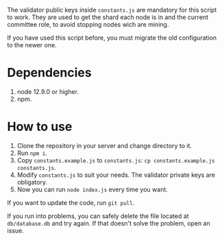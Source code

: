 The validator public keys inside `constants.js` are mandatory for this script to work. They are used to get the
shard each node is in and the current committee role, to avoid stopping nodes wich are mining.

If you have used this script before, you must migrate the old configuration to the newer one.

# Dependencies

1. node 12.9.0 or higher.
1. npm.

# How to use

1. Clone the repository in your server and change directory to it.
1. Run `npm i`.
1. Copy `constants.example.js` to `constants.js`: `cp constants.example.js constants.js`.
1. Modify `constants.js` to suit your needs. The validator private keys are obligatory.
1. Now you can run `node index.js` every time you want.

If you want to update the code, run `git pull`.

If you run into problems, you can safely delete the file located at `db/database.db` and try again. If that doesn't
solve the problem, open an issue.
